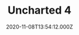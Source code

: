---
title: "Uncharted 4"
date: 2020-11-08T13:54:12.000Z
permalink: /almanac/games/2020-11-08-uncharted-4/index.html
platform: PS4
rating: 3
attachments: 
    - url: https://cdn.rknight.me/almanac/uncharted-4-ship.jpg
giantbombid: 44507
giantbomburl: https://www.giantbomb.com/uncharted-4-a-thiefs-end/3030-44507/
---